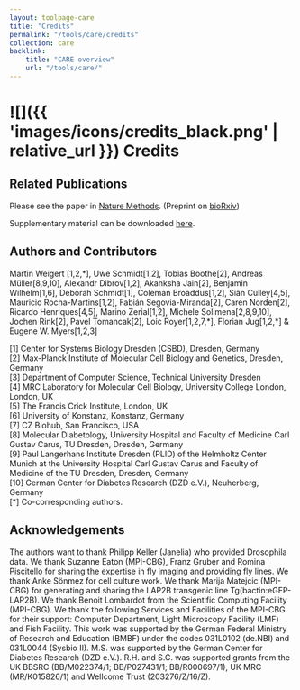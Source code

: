 ```yaml
---
layout: toolpage-care
title: "Credits"
permalink: "/tools/care/credits"
collection: care
backlink:
    title: "CARE overview"
    url: "/tools/care/"
---
```


# ![]({{ 'images/icons/credits_black.png' | relative_url }}) Credits

## Related Publications

Please see the paper in [Nature Methods](http://dx.doi.org/10.1038/s41592-018-0216-7).
(Preprint on [bioRxiv](https://biorxiv.org/content/early/2018/07/03/236463))

Supplementary material can be downloaded [here](https://www.biorxiv.org/highwire/filestream/109407/field_highwire_adjunct_files/0/236463-1.pdf).

## Authors and Contributors

Martin Weigert [1,2,\*],
Uwe Schmidt[1,2],
Tobias Boothe[2],
Andreas M&uuml;ller[8,9,10],
Alexandr Dibrov[1,2],
Akanksha Jain[2],
Benjamin Wilhelm[1,6],
Deborah Schmidt[1],
Coleman Broaddus[1,2],
Si&acirc;n Culley[4,5],
Mauricio Rocha-Martins[1,2],
Fabi&aacute;n Segovia-Miranda[2],
Caren Norden[2],
Ricardo Henriques[4,5],
Marino Zerial[1,2],
Michele Solimena[2,8,9,10],
Jochen Rink[2],
Pavel Tomancak[2],
Loic Royer[1,2,7,\*],
Florian Jug[1,2,\*]
&amp; Eugene W. Myers[1,2,3]

[1]  Center for Systems Biology Dresden (CSBD), Dresden, Germany<br />
[2]  Max-Planck Institute of Molecular Cell Biology and Genetics, Dresden, Germany<br />
[3]  Department of Computer Science, Technical University Dresden<br />
[4]  MRC Laboratory for Molecular Cell Biology, University College London, London, UK<br />
[5]  The Francis Crick Institute, London, UK<br />
[6]  University of Konstanz, Konstanz, Germany<br />
[7]  CZ Biohub, San Francisco, USA<br />
[8]  Molecular Diabetology, University Hospital and Faculty of Medicine Carl Gustav Carus, TU Dresden, Dresden, Germany<br />
[9]  Paul Langerhans Institute Dresden (PLID) of the Helmholtz Center Munich at the University Hospital Carl Gustav Carus and Faculty of Medicine of the TU Dresden, Dresden, Germany<br />
[10] German Center for Diabetes Research (DZD e.V.), Neuherberg, Germany<br />
[*]  Co-corresponding authors.


## Acknowledgements
The authors want to thank Philipp Keller (Janelia) who provided Drosophila data.
We thank Suzanne Eaton (MPI-CBG), Franz Gruber and Romina Piscitello for sharing the expertise in fly imaging and providing fly lines. We thank Anke S&ouml;nmez for cell culture work.
We thank Marija Matejcic (MPI-CBG) for generating and sharing the LAP2B transgenic line Tg(bactin:eGFP-LAP2B). We thank Benoit Lombardot from the Scientific Computing Facility (MPI-CBG).
We thank the following Services and Facilities of the MPI-CBG for their support:  Computer Department, Light Microscopy Facility (LMF) and Fish Facility.
This work was supported by the German Federal Ministry of Research and Education (BMBF) under the codes 031L0102 (de.NBI) and 031L0044 (Sysbio II).
M.S. was supported by the German Center for Diabetes Research (DZD e.V.).
R.H. and S.C. was supported grants from the UK BBSRC (BB/M022374/1; BB/P027431/1; BB/R000697/1), UK MRC (MR/K015826/1) and Wellcome Trust (203276/Z/16/Z).
